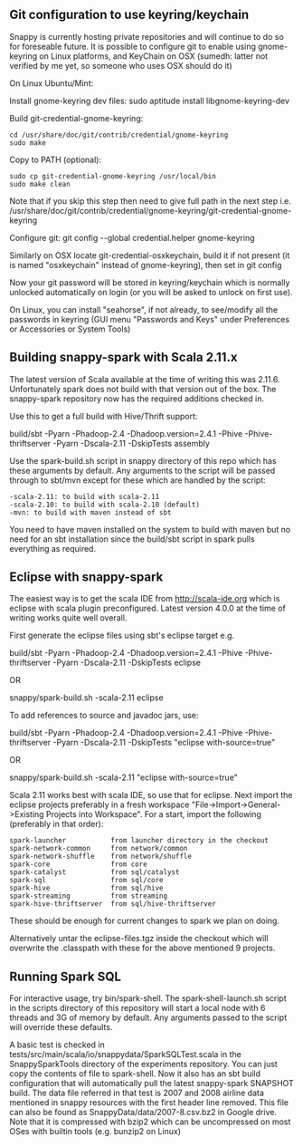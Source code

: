 ## Git configuration to use keyring/keychain

Snappy is currently hosting private repositories and will continue to do
so for foreseable future. It is possible to configure git to enable
using gnome-keyring on Linux platforms, and KeyChain on OSX
(sumedh: latter not verified by me yet, so someone who uses OSX should do it)

On Linux Ubuntu/Mint:

Install gnome-keyring dev files: sudo aptitude install libgnome-keyring-dev

Build git-credential-gnome-keyring:

    cd /usr/share/doc/git/contrib/credential/gnome-keyring
    sudo make

Copy to PATH (optional):

    sudo cp git-credential-gnome-keyring /usr/local/bin
    sudo make clean

Note that if you skip this step then need to give full path in the next
step i.e. /usr/share/doc/git/contrib/credential/gnome-keyring/git-credential-gnome-keyring

Configure git: git config --global credential.helper gnome-keyring

Similarly on OSX locate git-credential-osxkeychain, build it if not present
(it is named "osxkeychain" instead of gnome-keyring), then set in git config

Now your git password will be stored in keyring/keychain which is normally
unlocked automatically on login (or you will be asked to unlock on first use).

On Linux, you can install "seahorse", if not already, to see/modify all
the passwords in keyring (GUI menu "Passwords and Keys" under Preferences
or Accessories or System Tools)


## Building snappy-spark with Scala 2.11.x

The latest version of Scala available at the time of writing this was 2.11.6.
Unfortunately spark does not build with that version out of the box.
The snappy-spark repository now has the required additions checked in.

Use this to get a full build with Hive/Thrift support:

build/sbt -Pyarn -Phadoop-2.4 -Dhadoop.version=2.4.1 -Phive -Phive-thriftserver -Pyarn -Dscala-2.11 -DskipTests assembly

Use the spark-build.sh script in snappy directory of this repo which has
these arguments by default. Any arguments to the script will be passed
through to sbt/mvn except for these which are handled by the script:

    -scala-2.11: to build with scala-2.11
    -scala-2.10: to build with scala-2.10 (default)
    -mvn: to build with maven instead of sbt

You need to have maven installed on the system to build with maven but
no need for an sbt installation since the build/sbt script in spark pulls
everything as required.


## Eclipse with snappy-spark

The easiest way is to get the scala IDE from http://scala-ide.org which is
eclipse with scala plugin preconfigured. Latest version 4.0.0 at the time of
writing works quite well overall.

First generate the eclipse files using sbt's eclipse target e.g.

build/sbt -Pyarn -Phadoop-2.4 -Dhadoop.version=2.4.1 -Phive -Phive-thriftserver -Pyarn -Dscala-2.11 -DskipTests eclipse

OR

snappy/spark-build.sh -scala-2.11 eclipse


To add references to source and javadoc jars, use:

build/sbt -Pyarn -Phadoop-2.4 -Dhadoop.version=2.4.1 -Phive -Phive-thriftserver -Pyarn -Dscala-2.11 -DskipTests "eclipse with-source=true"

OR

snappy/spark-build.sh -scala-2.11 "eclipse with-source=true"

Scala 2.11 works best with scala IDE, so use that for eclipse.
Next import the eclipse projects preferably in a fresh workspace
"File->Import->General->Existing Projects into Workspace". For a start,
import the following (preferably in that order):

    spark-launcher           from launcher directory in the checkout
    spark-network-common     from network/common
    spark-network-shuffle    from network/shuffle
    spark-core               from core
    spark-catalyst           from sql/catalyst
    spark-sql                from sql/core
    spark-hive               from sql/hive
    spark-streaming          from streaming
    spark-hive-thriftserver  from sql/hive-thriftserver

These should be enough for current changes to spark we plan on doing.

Alternatively untar the eclipse-files.tgz inside the checkout which will
overwrite the .classpath with these for the above mentioned 9 projects.


## Running Spark SQL

For interactive usage, try bin/spark-shell. The spark-shell-launch.sh script
in the scripts directory of this repository will start a local node with
6 threads and 3G of memory by default. Any arguments passed to the
script will override these defaults.

A basic test is checked in tests/src/main/scala/io/snappydata/SparkSQLTest.scala
in the SnappySparkTools directory of the experiments repository.
You can just copy the contents of file to spark-shell. Now it also has an sbt
build configuration that will automatically pull the latest snappy-spark
SNAPSHOT build. The data file referred in that test is 2007 and 2008 airline
data mentioned in snappy resources with the first header line removed. This
file can also be found as SnappyData/data/2007-8.csv.bz2 in Google drive.
Note that it is compressed with bzip2 which can be uncompressed on most
OSes with builtin tools (e.g. bunzip2 on Linux)
